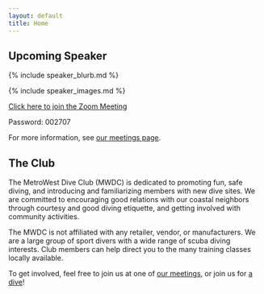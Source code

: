 ```yaml
---
layout: default
title: Home
---
```


## Upcoming Speaker

{% include speaker_blurb.md %}

{% include speaker_images.md %}

[Click here to join the Zoom Meeting](https://zoom.us/j/98757478843)

Password: 002707

For more information, see <a href="meetings.html">our meetings page</a>.

## The Club

The MetroWest Dive Club (MWDC) is dedicated to promoting fun, safe diving, and
introducing and familiarizing members with new dive sites. We are committed to
encouraging good relations with our coastal neighbors through courtesy and good
diving etiquette, and getting involved with community activities.

The MWDC is not affiliated with any retailer, vendor, or manufacturers. We are a
large group of sport divers with a wide range of scuba diving interests. Club
members can help direct you to the many training classes locally available.

To get involved, feel free to join us at one of <a href="meetings.html">our
meetings</a>, or join us for <a href="dateateight.html">a dive</a>!
